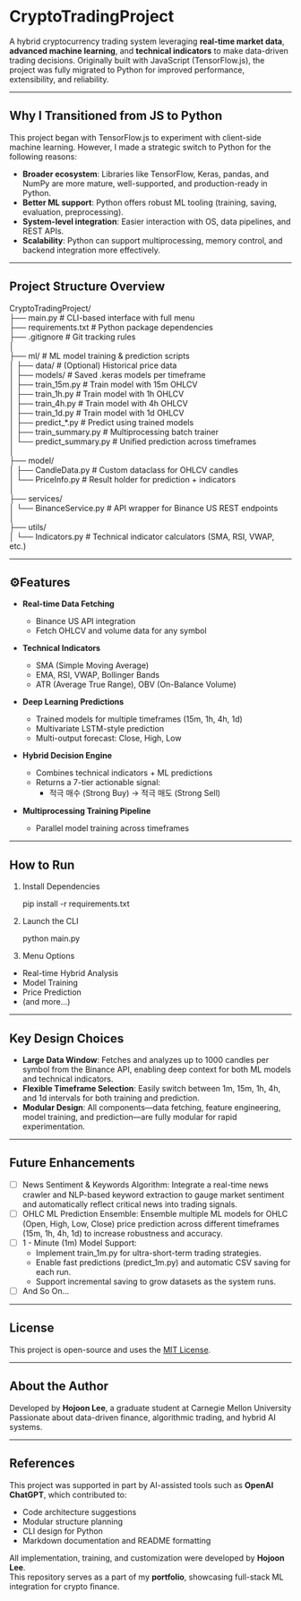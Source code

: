 # CryptoTradingProject

A hybrid cryptocurrency trading system leveraging **real-time market data**, **advanced machine learning**, and **technical indicators** to make data-driven trading decisions.
Originally built with JavaScript (TensorFlow.js), the project was fully migrated to Python for improved performance, extensibility, and reliability.

---

## Why I Transitioned from JS to Python

This project began with TensorFlow.js to experiment with client-side machine learning. However, I made a strategic switch to Python for the following reasons:

- **Broader ecosystem**: Libraries like TensorFlow, Keras, pandas, and NumPy are more mature, well-supported, and production-ready in Python.
- **Better ML support**: Python offers robust ML tooling (training, saving, evaluation, preprocessing).
- **System-level integration**: Easier interaction with OS, data pipelines, and REST APIs.
- **Scalability**: Python can support multiprocessing, memory control, and backend integration more effectively.

---

## Project Structure Overview

CryptoTradingProject/<br>
├── main.py                    # CLI-based interface with full menu<br>
├── requirements.txt           # Python package dependencies<br>
├── .gitignore                 # Git tracking rules<br>
│<br>
├── ml/                        # ML model training & prediction scripts<br>
│   ├── data/                  # (Optional) Historical price data<br>
│   ├── models/                # Saved .keras models per timeframe<br>
│   ├── train_15m.py           # Train model with 15m OHLCV<br>
│   ├── train_1h.py            # Train model with 1h OHLCV<br>
│   ├── train_4h.py            # Train model with 4h OHLCV<br>
│   ├── train_1d.py            # Train model with 1d OHLCV<br>
│   ├── predict_*.py           # Predict using trained models<br>
│   ├── train_summary.py       # Multiprocessing batch trainer<br>
│   └── predict_summary.py     # Unified prediction across timeframes<br>
│<br>
├── model/<br>
│   ├── CandleData.py          # Custom dataclass for OHLCV candles<br>
│   └── PriceInfo.py           # Result holder for prediction + indicators<br>
│<br>
├── services/<br>
│   └── BinanceService.py      # API wrapper for Binance US REST endpoints<br>
│<br>
├── utils/<br>
│   └── Indicators.py          # Technical indicator calculators (SMA, RSI, VWAP, etc.)<br>

---

## ⚙Features

- **Real-time Data Fetching**
  - Binance US API integration
  - Fetch OHLCV and volume data for any symbol

- **Technical Indicators**
  - SMA (Simple Moving Average)
  - EMA, RSI, VWAP, Bollinger Bands
  - ATR (Average True Range), OBV (On-Balance Volume)

- **Deep Learning Predictions**
  - Trained models for multiple timeframes (15m, 1h, 4h, 1d)
  - Multivariate LSTM-style prediction
  - Multi-output forecast: Close, High, Low

- **Hybrid Decision Engine**
  - Combines technical indicators + ML predictions
  - Returns a 7-tier actionable signal:
    - 적극 매수 (Strong Buy) → 적극 매도 (Strong Sell)

- **Multiprocessing Training Pipeline**
  - Parallel model training across timeframes

---

## How to Run

1. Install Dependencies

   pip install -r requirements.txt

2. Launch the CLI
  
   python main.py

3. Menu Options

- Real-time Hybrid Analysis
- Model Training
- Price Prediction
- (and more...)

---

## Key Design Choices

- **Large Data Window**: Fetches and analyzes up to 1000 candles per symbol from the Binance API, enabling deep context for both ML models and technical indicators.
- **Flexible Timeframe Selection**: Easily switch between 1m, 15m, 1h, 4h, and 1d intervals for both training and prediction.
- **Modular Design**: All components—data fetching, feature engineering, model training, and prediction—are fully modular for rapid experimentation.

---

## Future Enhancements

- [ ] News Sentiment & Keywords Algorithm: Integrate a real-time news crawler and NLP-based keyword extraction to gauge market sentiment and automatically reflect critical news into trading signals.
- [ ] OHLC ML Prediction Ensemble: Ensemble multiple ML models for OHLC (Open, High, Low, Close) price prediction across different timeframes (15m, 1h, 4h, 1d) to increase robustness and accuracy.
- [ ] 1 - Minute (1m) Model Support:
    - Implement train_1m.py for ultra-short-term trading strategies.
    - Enable fast predictions (predict_1m.py) and automatic CSV saving for each run.
    - Support incremental saving to grow datasets as the system runs.
- [ ] And So On...

---

## License

This project is open-source and uses the [MIT License](LICENSE).

---

## About the Author

Developed by **Hojoon Lee**, a graduate student at Carnegie Mellon University  
Passionate about data-driven finance, algorithmic trading, and hybrid AI systems.


---

## References

This project was supported in part by AI-assisted tools such as **OpenAI ChatGPT**, which contributed to:

- Code architecture suggestions
- Modular structure planning
- CLI design for Python
- Markdown documentation and README formatting

All implementation, training, and customization were developed by **Hojoon Lee**.  
This repository serves as a part of my **portfolio**, showcasing full-stack ML integration for crypto finance.
